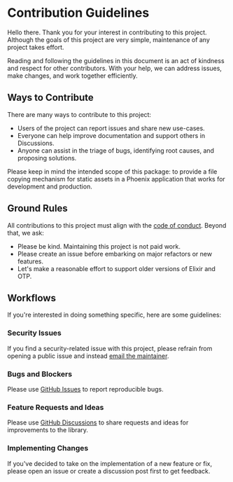 # Contribution Guidelines

Hello there.
Thank you for your interest in contributing to this project.
Although the goals of this project are very simple, maintenance of any project takes effort.

Reading and following the guidelines in this document is an act of kindness and respect for other contributors.
With your help, we can address issues, make changes, and work together efficiently.

## Ways to Contribute

There are many ways to contribute to this project:

* Users of the project can report issues and share new use-cases.
* Everyone can help improve documentation and support others in Discussions.
* Anyone can assist in the triage of bugs, identifying root causes, and proposing solutions.

Please keep in mind the intended scope of this package: to provide a file copying mechanism for static assets in a Phoenix application that works for development and production.

## Ground Rules

All contributions to this project must align with the [code of conduct](CODE_OF_CONDUCT.md).
Beyond that, we ask:

* Please be kind. Maintaining this project is not paid work.
* Please create an issue before embarking on major refactors or new features.
* Let's make a reasonable effort to support older versions of Elixir and OTP.

## Workflows

If you're interested in doing something specific, here are some guidelines:

### Security Issues

If you find a security-related issue with this project, please refrain from opening a public issue and instead [email the maintainer](mailto:public@aj-foster.com).

### Bugs and Blockers

Please use [GitHub Issues](https://github.com/aj-foster/phx_copy/issues) to report reproducible bugs.

### Feature Requests and Ideas

Please use [GitHub Discussions](https://github.com/aj-foster/phx_copy/discussions) to share requests and ideas for improvements to the library.

### Implementing Changes

If you've decided to take on the implementation of a new feature or fix, please open an issue or create a discussion post first to get feedback.
